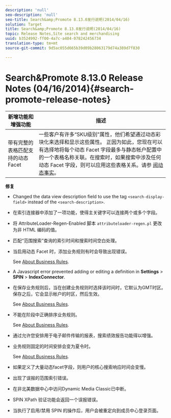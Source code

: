 ```yaml
---
description: 'null'
seo-description: 'null'
seo-title: Search&amp;Promote 8.13.0发行说明(2014/04/16)
solution: Target
title: Search&amp;Promote 8.13.0发行说明(2014/04/16)
topic: Release Notes,Site search and merchandising
uuid: b3524992-ff00-4a7c-a404-078242456734
translation-type: tm+mt
source-git-commit: 9d5ac055d665b39d09b28063179d74a389d7f830

---
```



# Search&amp;Promote 8.13.0 Release Notes (04/16/2014){#search-promote-release-notes}

| 新增功能和增强功能 | 描述 |
|----------------------------------------------|---------------------------------------------------------------------------------------------------------------------------------------------------------------------------------------------------------------------------------------------------------------------------------------------------------------------------------------------------------------------------------------------|
| 带有完整的表格匹配支持的动态 Facet | 一些客户有许多“SKU级别”属性，他们希望通过动态彩块化来选择和显示这些属性。 正因为如此，您现在可以有选择地将每个动态 Facet 字段最多与静态帐户配置中的一个表格名称关联。在搜索时，如果搜索中涉及任何动态 Facet 字段，则可以应用这些表格关系。请参 [阅动态事实](../c-about-design-menu/c-about-dynamic-facets.md#concept_E65A70C9C2E04804BF24FBE1B3CAD899)。 |

**修复**

* Changed the data view description field to use the tag `<search-display-field>` instead of the `<search-description>`.
* 在索引连接器中添加了一项功能，使得主关键字可以连接两个或多个字段。
* 将 AttributeLoader-Regen-Enabled 脚本 `attributeloader-regen.pl` 更改为非 HTML 编码的值。
* 匹配“范围搜索”查询的索引时间和搜索时间空白处理。
* 当启用动态 Facet 时，添加业务规则有时会导致出现错误。

   See [About Business Rules](../c-about-rules-menu/c-about-business-rules.md#concept_2A93D76216754D3D8412CDEA00BD26BD).

* A Javascript error prevented adding or editing a definition in **Settings** > **SPIN** > **IndexConnector**.
* 在保存业务规则后，当在创建业务规则时选择该时间时，它默认为GMT时区。 保存之后，它会显示帐户的时区，然后生效。

   See [About Business Rules](../c-about-rules-menu/c-about-business-rules.md#concept_2A93D76216754D3D8412CDEA00BD26BD).

* 不能在阶段中正确排序业务规则。

   See [About Business Rules](../c-about-rules-menu/c-about-business-rules.md#concept_2A93D76216754D3D8412CDEA00BD26BD).

* 通过允许您安排用于电子邮件传输的报表，搜索绩效报告功能得以增强。
* 业务规则固定的时间安排会变为夏令时。

   See [About Business Rules](../c-about-rules-menu/c-about-business-rules.md#concept_2A93D76216754D3D8412CDEA00BD26BD).

* 如果定义了大量动态facet字段，则用户的核心搜索响应时间会变慢。
* 出现了误报的范围索引错误。
* 在非北美数据中心中访问Dynamic Media Classic已中断。
* SPIN XPath 验证功能会返回一个误报错误。

* 当执行了启用/禁用 SPIN 的操作后，用户会被重定向到成员中心登录页面。

